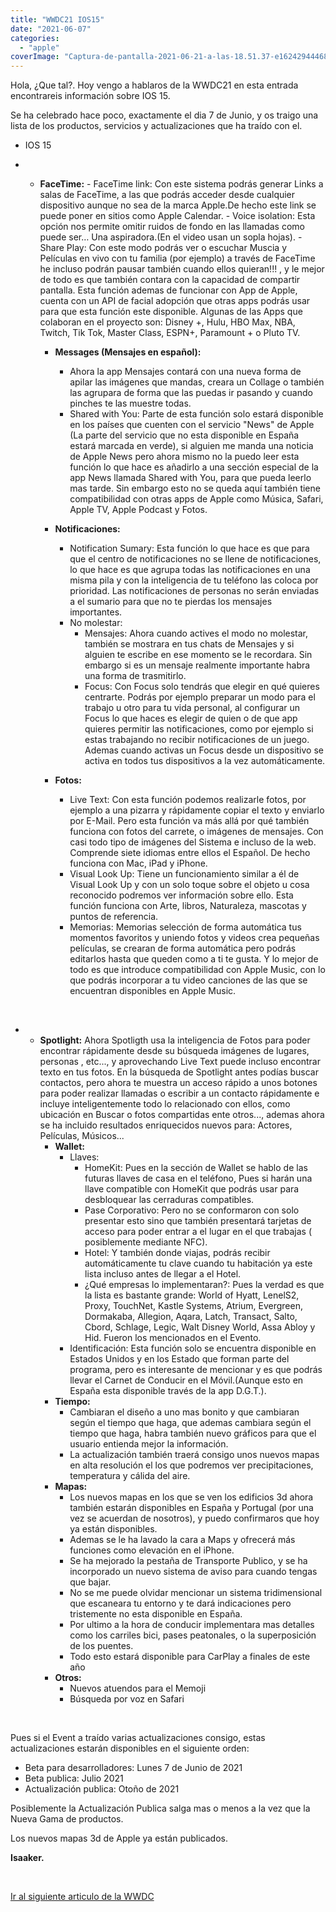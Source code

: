 ```yaml
---
title: "WWDC21 IOS15"
date: "2021-06-07"
categories: 
  - "apple"
coverImage: "Captura-de-pantalla-2021-06-21-a-las-18.51.37-e1624294446840.png"
---
```


Hola, ¿Que tal?. Hoy vengo a hablaros de la WWDC21 en esta entrada encontrareis información sobre IOS 15.

Se ha celebrado hace poco, exactamente el dia 7 de Junio, y os traigo una lista de los productos, servicios y actualizaciones que ha traído con el.

- IOS 15

- - **FaceTime:**
        - FaceTime link: Con este sistema podrás generar Links a salas de FaceTime, a las que podrás acceder desde cualquier dispositivo aunque no sea de la marca Apple.De hecho este link se puede poner en sitios como Apple Calendar.
        - Voice isolation: Esta opción nos permite omitir ruidos de fondo en las llamadas como puede ser… Una aspiradora.(En el video usan un sopla hojas).
        - Share Play: Con este modo podrás ver o escuchar Muscia y Películas en vivo con tu familia (por ejemplo) a través de FaceTime he incluso podrán pausar también cuando ellos quieran!!! , y le mejor de todo es que también contara con la capacidad de compartir pantalla. Esta función ademas de funcionar con App de Apple, cuenta con un API de facial adopción que otras apps podrás usar para que esta función este disponible. Algunas de las Apps que colaboran en el proyecto son: Disney +, Hulu, HBO Max, NBA, Twitch, Tik Tok, Master Class, ESPN+, Paramount + o Pluto TV.
    
    - **Messages (Mensajes en español):**
        - Ahora la app Mensajes contará con una nueva forma de apilar las imágenes que mandas, creara un Collage o también las agrupara de forma que las puedas ir pasando y cuando pinches te las muestre todas.
        - Shared with You: Parte de esta función solo estará disponible en los países que cuenten con el servicio "News" de Apple (La parte del servicio que no esta disponible en España estará marcada en verde), si alguien me manda una noticia de Apple News pero ahora mismo no la puedo leer esta función lo que hace es añadirlo a una sección especial de la app News llamada Shared with You, para que pueda leerlo mas tarde. Sin embargo esto no se queda aquí también tiene compatibilidad con otras apps de Apple como Música, Safari, Apple TV, Apple Podcast y Fotos.
    
    - **Notificaciones:**
        - Notification Sumary: Esta función lo que hace es que para que el centro de notificaciones no se llene de notificaciones, lo que hace es que agrupa todas las notificaciones en una misma pila y con la inteligencia de tu teléfono las coloca por prioridad. Las notificaciones de personas no serán enviadas a el sumario para que no te pierdas los mensajes importantes.
        - No molestar:
            - Mensajes: Ahora cuando actives el modo no molestar, también se mostrara en tus chats de Mensajes y si alguien te escribe en ese momento se le recordara. Sin embargo si es un mensaje realmente importante habra una forma de trasmitirlo.
            - Focus: Con Focus solo tendrás que elegir en qué quieres centrarte. Podrás por ejemplo preparar un modo para el trabajo u otro para tu vida personal, al configurar un Focus lo que haces es elegir de quien o de que app quieres permitir las notificaciones, como por ejemplo si estas trabajando no recibir notificaciones de un juego. Ademas cuando activas un Focus desde un dispositivo se activa en todos tus dispositivos a la vez automáticamente.
    
    - **Fotos:**
        - Live Text: Con esta función podemos realizarle fotos, por ejemplo a una pizarra y rápidamente copiar el texto y enviarlo por E-Mail. Pero esta función va más allá por qué también funciona con fotos del carrete, o imágenes de mensajes. Con casi todo tipo de imágenes del Sistema e incluso de la web. Comprende siete idiomas entre ellos el Español. De hecho funciona con Mac, iPad y iPhone.
        - Visual Look Up: Tiene un funcionamiento similar a él de Visual Look Up y con un solo toque sobre el objeto u cosa reconocido podremos ver información sobre ello. Esta función funciona con Arte, libros, Naturaleza, mascotas y puntos de referencia.
        - Memorias: Memorias selección de forma automática tus momentos favoritos y uniendo fotos y videos crea pequeñas películas, se crearan de forma automática pero podrás editarlos hasta que queden como a ti te gusta. Y lo mejor de todo es que introduce compatibilidad con Apple Music, con lo que podrás incorporar a tu video canciones de las que se encuentran disponibles en Apple Music.

 

- - **Spotlight:** Ahora Spotligth usa la inteligencia de Fotos para poder encontrar rápidamente desde su búsqueda imágenes de lugares, personas , etc..., y aprovechando Live Text puede incluso encontrar texto en tus fotos. En la búsqueda de Spotlight antes podías buscar contactos, pero ahora te muestra un acceso rápido a unos botones para poder realizar llamadas o escribir a un contacto rápidamente e incluye inteligentemente todo lo relacionado con ellos, como ubicación en Buscar o fotos compartidas ente otros..., ademas ahora se ha incluido resultados enriquecidos nuevos para: Actores, Películas, Músicos...
    - **Wallet:** 
        - Llaves:
            - HomeKit: Pues en la sección de Wallet se hablo de las futuras llaves de casa en el teléfono, Pues si harán una llave compatible con HomeKit que podrás usar para desbloquear las cerraduras compatibles.
            - Pase Corporativo: Pero no se conformaron con solo presentar esto sino que también presentará tarjetas de acceso para poder entrar a el lugar en el que trabajas ( posiblemente mediante NFC).
            - Hotel: Y también donde viajas, podrás recibir automáticamente tu clave cuando tu habitación ya este lista incluso antes de llegar a el Hotel.
            - ¿Qué empresas lo implementaran?: Pues la verdad es que la lista es bastante grande: World of Hyatt, LenelS2, Proxy, TouchNet, Kastle Systems, Atrium, Evergreen, Dormakaba, Allegion, Aqara, Latch, Transact, Salto, Cbord, Schlage, Legic, Walt Disney World, Assa Abloy y Hid. Fueron los mencionados en el Evento.
        - Identificación: Esta función solo se encuentra disponible en Estados Unidos y en los Estado que forman parte del programa, pero es interesante de mencionar y es que podrás llevar el Carnet de Conducir en el Móvil.(Aunque esto en España esta disponible través de la app D.G.T.).
    - **Tiempo:**
        - Cambiaran el diseño a uno mas bonito y que cambiaran según el tiempo que haga, que ademas cambiara según el tiempo que haga, habra también nuevo gráficos para que el usuario entienda mejor la información.
        - La actualización también traerá consigo unos nuevos mapas en alta resolución el los que podremos ver precipitaciones, temperatura y cálida del aire.
    - **Mapas:**
        - Los nuevos mapas en los que se ven los edificios 3d ahora también estarán disponibles en España y Portugal (por una vez se acuerdan de nosotros), y puedo confirmaros que hoy ya están disponibles.
        - Ademas se le ha lavado la cara a Maps y ofrecerá más funciones como elevación en el iPhone.
        - Se ha mejorado la pestaña de Transporte Publico, y se ha incorporado un nuevo sistema de aviso para cuando tengas que bajar.
        - No se me puede olvidar mencionar un sistema tridimensional que escaneara tu entorno y te dará indicaciones pero tristemente no esta disponible en España.
        - Por ultimo a la hora de conducir implementara mas detalles como los carriles bici, pases peatonales, o la superposición de los puentes.
        - Todo esto estará disponible para CarPlay a finales de este año
    - **Otros:**
        - Nuevos atuendos para el Memoji
        - Búsqueda por voz en Safari

 

Pues si el Event a traído varias actualizaciones consigo, estas actualizaciones estarán disponibles en el siguiente orden:

- Beta para desarrolladores: Lunes 7 de Junio de 2021
- Beta publica: Julio 2021
- Actualización publica: Otoño de 2021

Posiblemente la Actualización Publica salga mas o menos a la vez que la Nueva Gama de productos.

Los nuevos mapas 3d de Apple ya están publicados.

**Isaaker.**

 

[Ir al siguiente articulo de la WWDC](https://piscinadeentropia.es/wwdc-airpods/)
